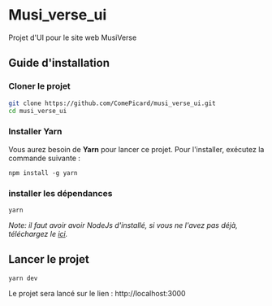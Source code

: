 # Musi_verse_ui
Projet d'UI pour le site web MusiVerse

## Guide d'installation

### Cloner le projet

```bash
git clone https://github.com/ComePicard/musi_verse_ui.git
cd musi_verse_ui
```

### Installer Yarn

Vous aurez besoin de **Yarn** pour lancer ce projet. Pour l'installer, exécutez la commande suivante :


`npm install -g yarn`


### installer les dépendances

`yarn`

_Note: il faut avoir avoir NodeJs d'installé, si vous ne l'avez pas déjà, téléchargez le [ici](https://nodejs.org/fr/download)._

## Lancer le projet

`yarn dev`

Le projet sera lancé sur le lien : http://localhost:3000

